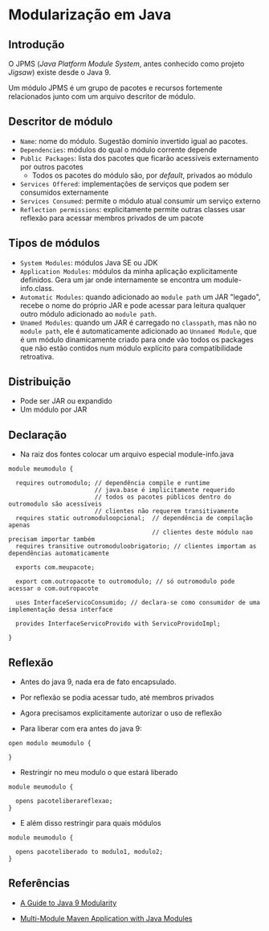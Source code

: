# Modularização em Java

## Introdução

O JPMS (*Java Platform Module System*, antes conhecido como projeto *Jigsaw*) existe desde o Java 9.

Um módulo JPMS é um grupo de pacotes e recursos fortemente relacionados junto com um arquivo descritor de módulo.

## Descritor de módulo

- `Name`: nome do módulo. Sugestão domínio invertido igual ao pacotes.
- `Dependencies`: módulos do qual o módulo corrente depende
- `Public Packages`: lista dos pacotes que ficarão acessíveis externamento por outros pacotes
  - Todos os pacotes do módulo são, por *default*, privados ao módulo
- `Services Offered`: implementações de serviços que podem ser consumidos externamente
- `Services Consumed`: permite o módulo atual consumir um serviço externo
- `Reflection permissions`: explicitamente permite outras classes usar reflexão para acessar membros privados de um pacote

## Tipos de módulos

- `System Modules`: módulos Java SE ou JDK
- `Application Modules`: módulos da minha aplicação explicitamente definidos. Gera um jar onde internamente se encontra um module-info.class.
- `Automatic Modules`: quando adicionado ao `module path` um JAR "legado", recebe o nome do próprio JAR e pode acessar para leitura qualquer outro módulo adicionado ao `module path`.
- `Unamed Modules`: quando um JAR é carregado no `classpath`, mas não no `module path`, ele é automaticamente adicionado ao `Unnamed Module`, que é um módulo dinamicamente criado para onde vão todos os packages que não estão contidos num módulo explícito para compatibilidade retroativa.

## Distribuição

- Pode ser JAR ou expandido
- Um módulo por JAR

## Declaração

- Na raiz dos fontes colocar um arquivo especial module-info.java

```
module meumodulo {

  requires outromodulo; // dependência compile e runtime
                        // java.base é implicitamente requerido
                        // todos os pacotes públicos dentro do outromodulo são acessíveis
                        // clientes não requerem transitivamente
  requires static outromoduloopcional;  // dependência de compilação apenas
                                        // clientes deste módulo nao precisam importar também
  requires transitive outromoduloobrigatorio; // clientes importam as dependências automaticamente

  exports com.meupacote;

  export com.outropacote to outromodulo; // só outromodulo pode acessar o com.outropacote

  uses InterfaceServicoConsumido; // declara-se como consumidor de uma implementação dessa interface

  provides InterfaceServicoProvido with ServicoProvidoImpl;

}
```

## Reflexão

- Antes do java 9, nada era de fato encapsulado. 

- Por reflexão se podia acessar tudo, até membros privados

- Agora precisamos explicitamente autorizar o uso de reflexão

- Para liberar com era antes do java 9:

```
open modulo meumodulo {

}
```

- Restringir no meu modulo o que estará liberado

```
module meumodulo {

  opens pacoteliberareflexao;
}
```

- E além disso restringir para quais módulos

```
module meumodulo {

  opens pacoteliberado to modulo1, modulo2;
}
```

## Referências

- [A Guide to Java 9 Modularity](https://www.baeldung.com/java-9-modularity)

- [Multi-Module Maven Application with Java Modules](https://www.baeldung.com/maven-multi-module-project-java-jpms)